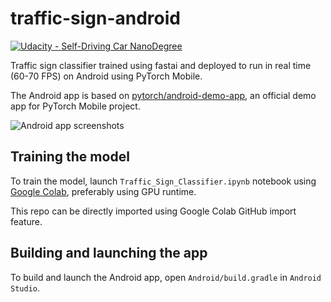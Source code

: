 # traffic-sign-android

[![Udacity - Self-Driving Car NanoDegree](https://s3.amazonaws.com/udacity-sdc/github/shield-carnd.svg)](http://www.udacity.com/drive)

Traffic sign classifier trained using fastai and deployed to run in real time (60-70 FPS) on Android using PyTorch Mobile.

The Android app is based on [pytorch/android-demo-app](https://github.com/pytorch/android-demo-app), an official demo app for PyTorch Mobile project.

![Android app screenshots](https://i.imgur.com/xxYWbWh.jpg)

## Training the model

To train the model, launch `Traffic_Sign_Classifier.ipynb` notebook using [Google Colab](https://colab.research.google.com/),
preferably using GPU runtime.

This repo can be directly imported using Google Colab GitHub import feature.

## Building and launching the app

To build and launch the Android app, open `Android/build.gradle` in `Android Studio`.

